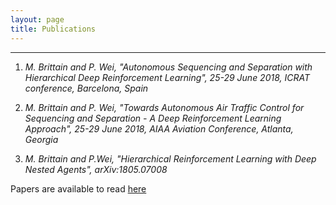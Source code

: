 ```yaml
---
layout: page
title: Publications
---
```



----

1. *M. Brittain and P. Wei, "Autonomous Sequencing and Separation with Hierarchical Deep Reinforcement Learning", 25-29 June 2018, ICRAT conference, Barcelona, Spain*

 
2. *M. Brittain and P. Wei, "Towards Autonomous Air Traffic Control for Sequencing and Separation - A Deep Reinforcement Learning Approach", 25-29 June 2018, AIAA Aviation Conference, Atlanta,  Georgia*
 
3. *M. Brittain and P.Wei, "Hierarchical Reinforcement Learning with Deep Nested Agents", arXiv:1805.07008*

 
Papers are available to read [here](https://www.researchgate.net/profile/Marc_Brittain)
